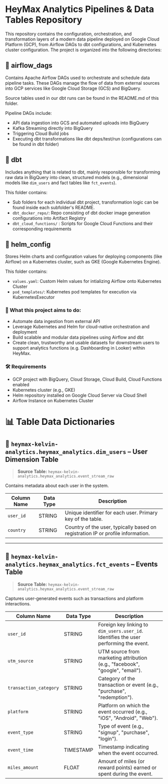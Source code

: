 # HeyMax Analytics Pipelines & Data Tables Repository

This repository contains the configuration, orchestration, and transformation layers of a modern data pipeline deployed on Google Cloud Platform (GCP), from Airflow DAGs to dbt configurations, and Kubernetes cluster configuration. The project is organized into the following directories:

## 📂 airflow_dags
Contains Apache Airflow DAGs used to orchestrate and schedule data pipeline tasks. These DAGs manage the flow of data from external sources into GCP services like Google Cloud Storage (GCS) and BigQuery. 

Source tables used in our dbt runs can be found in the README.md of this folder.

Pipeline DAGs include:
- API data ingestion into GCS and automated uploads into BigQuery
- Kafka Streaming directly into BigQuery
- Triggering Cloud Build jobs
- Executing dbt transformations like dbt deps/test/run (configurations can be found in dbt folder)

## 📂 dbt
Includes anything that is related to dbt, mainly responsible for transforming raw data in BigQuery into clean, structured models (e.g., dimensional models like `dim_users` and fact tables like `fct_events`).

This folder contains:
- Sub folders for each individual dbt project, transformation logic can be found inside each subfolder's README.
- `dbt_docker_repo/`: Repo consisting of dbt docker image generation configurations into Artifact Registry
- `dbt_cloud_functions/` : Scripts for Google Cloud Functions and their corresponding requirements

## 📂 helm_config
Stores Helm charts and configuration values for deploying components (like Airflow) on a Kubernetes cluster, such as GKE (Google Kubernetes Engine).

This folder contains:
- `values.yaml`: Custom Helm values for intializing Airflow onto Kubernetes Cluster
- `pod_templates/`: Kubernetes pod templates for execution via KubernetesExecutor

### 🚀 What this project aims to do:
- Automate data ingestion from external API
- Leverage Kubernetes and Helm for cloud-native orchestration and deployment
- Build scalable and modular data pipelines using Airflow and dbt
- Create clean, trustworthy and usable datasets for downstream users to support analytics functions (e.g. Dashboarding in Looker) within HeyMax.

### 🛠 Requirements
- GCP project with BigQuery, Cloud Storage, Cloud Build, Cloud Functions enabled
- Kubernetes cluster (e.g., GKE)
- Helm repository installed on Google Cloud Server via Cloud Shell
- Airflow Instance on Kubernetes Cluster

# 📊 Table Data Dictionaries 

## 🧑 `heymax-kelvin-analytics.heymax_analytics.dim_users` – User Dimension Table
> **Source Table:** `heymax-kelvin-analytics.heymax_analytics.event_stream_raw`

Contains metadata about each user in the system.

| **Column Name** | **Data Type** | **Description** |
|-----------------|---------------|------------------|
| `user_id`       | STRING        | Unique identifier for each user. Primary key of the table. |
| `country`       | STRING        | Country of the user, typically based on registration IP or profile information. |

---

## 🎯 `heymax-kelvin-analytics.heymax_analytics.fct_events` – Events Table
> **Source Table:** `heymax-kelvin-analytics.heymax_analytics.event_stream_raw`  

Captures user-generated events such as transactions and platform interactions.

| **Column Name**        | **Data Type** | **Description** |
|------------------------|---------------|------------------|
| `user_id`              | STRING        | Foreign key linking to `dim_users.user_id`. Identifies the user performing the event. |
| `utm_source`           | STRING        | UTM source from marketing attribution (e.g., "facebook", "google", "email"). |
| `transaction_category` | STRING        | Category of the transaction or event (e.g., "purchase", "redemption"). |
| `platform`             | STRING        | Platform on which the event occurred (e.g., "iOS", "Android", "Web"). |
| `event_type`           | STRING        | Type of event (e.g., "signup", "purchase", "login"). |
| `event_time`           | TIMESTAMP     | Timestamp indicating when the event occurred. |
| `miles_amount`         | FLOAT         | Amount of miles (or reward points) earned or spent during the event. |
